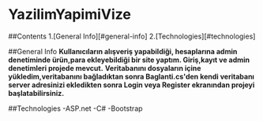 # YazilimYapimiVize
##Contents
1.[General Info][#general-info]
2.[Technologies][#technologies]

##General Info
**Kullanıcıların alışveriş yapabildiği, hesaplarına admin denetiminde ürün,para ekleyebildiği bir site yaptım. Giriş,kayıt ve admin denetimleri projede mevcut.** 
**Veritabanını dosyaların içine yükledim,veritabanını bağladıktan sonra Baglanti.cs'den kendi veritabanı server adresinizi ekledikten sonra Login veya Register ekranından projeyi başlatabilirsiniz.**

##Technologies
-ASP.net
-C#
-Bootstrap
